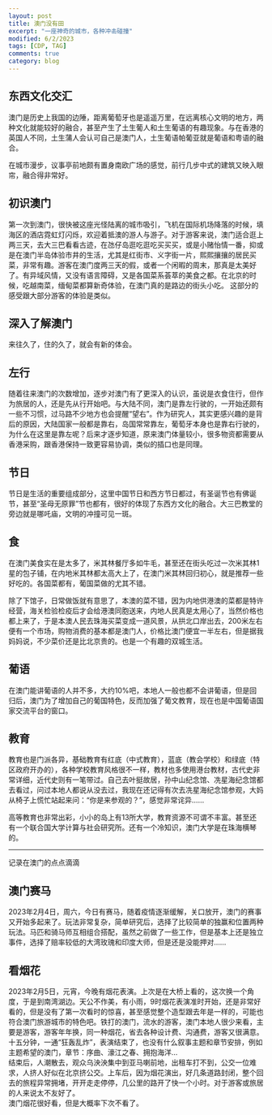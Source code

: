 ```yaml
---
layout: post
title: 澳门没有田
excerpt: "一座神奇的城市，各种冲击碰撞"
modified: 6/2/2023
tags: [CDP, TAG]
comments: true
category: blog
---
```




## 东西文化交汇

澳门是历史上我国的边陲，距离葡萄牙也是遥遥万里，在远离核心文明的地方，两种文化就能较好的融合，甚至产生了土生葡人和土生葡语的有趣现象。与在香港的英国人不同，土生蒲人会认可自己是澳门人，土生葡语帕葡亚就是葡语和粤语的融合。

在城市漫步，议事亭前地颇有置身南欧广场的感觉，前行几步中式的建筑又映入眼帘，融合得非常好。

## 初识澳门

第一次到澳门，很快被这座光怪陆离的城市吸引，飞机在国际机场降落的时候，填海区的酒店霓虹灯闪烁，欢迎着抵澳的游人与游子。对于游客来说，澳门适合逛上两三天，去大三巴看看古迹，在氹仔岛逛吃逛吃买买买，或是小赌怡情一番，抑或是在澳门半岛体验市井的生活，尤其是红街市、义字街一片，熙熙攘攘的居民买菜，非常有趣。游客在澳门度两三天的假，或者一个闲暇的周末，那真是太美好了。有异域风情，又没有语言障碍，又是各国菜系荟萃的美食之都。在北京的时候，吃越南菜，缅甸菜都算新奇体验，在澳门真的是路边的街头小吃。
这部分的感受跟大部分游客的体验是类似。



## 深入了解澳门
来往久了，住的久了，就会有新的体会。


## 左行

随着往来澳门的次数增加，逐步对澳门有了更深入的认识，虽说是衣食住行，但作为旅居的人，还是先从行开始吧。与大陆不同，澳门是靠左行驶的，一开始还颇有一些不习惯，过马路不少地方也会提醒“望右”。作为研究人，其实更感兴趣的是背后的原因，大陆国家一般都是靠右，岛国常常靠左，葡萄牙本身也是靠右行驶的，为什么在这里是靠左呢？后来才逐步知道，原来澳门体量较小，很多物资都需要从香港采购，跟香港保持一致更容易协调，类似的插口也是同理。



## 节日

节日是生活的重要组成部分，这里中国节日和西方节日都过，有圣诞节也有佛诞节，甚至“圣母无原罪”节也都有，很好的体现了东西方文化的融合。大三巴教堂的旁边就是哪吒庙，文明的冲撞可见一斑。



## 食

在澳门美食实在是太多了，米其林餐厅多如牛毛，甚至还在街头吃过一次米其林1星的包子铺，在内地米其林都太高大上了，在澳门米其林回归初心，就是推荐一些好吃的。各国菜都有，葡国菜做的尤其不错。

除了下馆子，日常做饭就有意思了，本澳的菜不错，因为内地供港澳的菜都是特许经营，海关检验检疫后才会给港澳同胞送来，内地人民真是太用心了，当然价格也都上来了，于是本澳人民去珠海买菜变成一道风景，从拱北口岸出去，200米左右便有一个市场，购物消费的基本都是澳门人，价格比澳门便宜一半左右，但是据我妈妈说，不少菜价还是比北京贵的。也是一个有趣的双城生活。



## 葡语

在澳门能讲葡语的人并不多，大约10%吧，本地人一般也都不会讲葡语，但是回归后，澳门为了增加自己的葡国特色，反而加强了葡文教育，现在也是中国葡语国家交流平台的窗口。



## 教育

教育也是门派各异，基础教育有红底（中式教育），蓝底（教会学校）和绿底（特区政府开办的），各种学校教育风格很不一样，教材也多使用港台教材，古代史非常详细，近代史则有一笔带过。自己去叶挺故居，孙中山纪念馆、冼星海纪念馆都去看过，问过本地人都说从没去过，我现在还记得有次去冼星海纪念馆参观，大妈从椅子上慌忙站起来问：“你是来参观的？”，感觉非常诧异……

高等教育也非常出彩，小小的岛上有13所大学，教育资源不可谓不丰富。甚至还有一个联合国大学计算与社会研究所。还有一个冷知识，澳门大学是在珠海横琴的。



------

记录在澳门的点点滴滴
## 澳门赛马
2023年2月4日，周六，今日有赛马，随着疫情逐渐缓解，关口放开，澳门的赛事又开始多起来了。玩法非常复杂，简单研究后，选择了比较简单的独赢和位置两种玩法。马匹和骑马师互相组合搭配，虽然之前做了一些工作，但是基本上还是独立事件，选择了赔率较低的大湾玫瑰和印度大师，但是还是没能押对……




## 看烟花
2023年2月5日，元宵，今晚有烟花表演。上次是在大桥上看的，这次换一个角度，于是到南湾湖边。天公不作美，有小雨，9时烟花表演准时开始，还是非常好看的，但是没有了第一次看时的惊喜，甚至感觉整个造型跟去年是一样的，可能也符合澳门旅游城市的特色吧。铁打的澳门，流水的游客，澳门本地人很少来看，主要是游客，游客年年换，同一种烟花，省去各种设计费、沟通费，游客又很满意。  
十五分钟，一通“狂轰乱炸”，表演结束了，也没有什么叙事主题和章节安排，例如主题希望的澳门，章节：序曲、濠江之春、拥抱海洋…  
结束后，人潮散去，观众乌泱泱集中到亚马喇前地，出租车打不到，公交一位难求，人挤人好似在北京挤公交。上车后，因为烟花演出，好几条道路封闭，整个回去的旅程异常拥堵，开开走走停停，几公里的路开了快一个小时。对于游客或旅居的人来说太不友好了。  
澳门烟花很好看，但是大概率下次不看了。